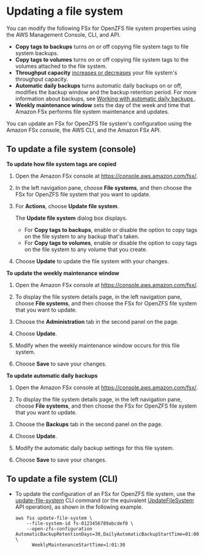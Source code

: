 # Updating a file system<a name="updating-file-system"></a>

You can modify the following FSx for OpenZFS file system properties using the AWS Management Console, CLI, and API\.
+ **Copy tags to backups** turns on or off copying file system tags to file system backups\.
+ **Copy tags to volumes** turns on or off copying file system tags to the volumes attached to the file system\.
+ **Throughput capacity** [increases or decreases](managing-throughput-capacity.md) your file system's throughput capacity\.
+ **Automatic daily backups** turns automatic daily backups on or off, modifies the backup window and the backup retention period\. For more information about backups, see [Working with automatic daily backups ](using-backups.md#automatic-backups)\.
+ **Weekly maintenance window** sets the day of the week and time that Amazon FSx performs file system maintenance and updates\.

You can update an FSx for OpenZFS file system's configuration using the Amazon FSx console, the AWS CLI, and the Amazon FSx API\.

## To update a file system \(console\)<a name="update-file-system-console"></a>

**To update how file system tags are copied**

1. Open the Amazon FSx console at [https://console\.aws\.amazon\.com/fsx/](https://console.aws.amazon.com/fsx/)\.

1. In the left navigation pane, choose **File systems**, and then choose the FSx for OpenZFS file system that you want to update\.

1. For **Actions**, choose **Update file system**\.

   The **Update file system** dialog box displays\.
   + For **Copy tags to backups**, enable or disable the option to copy tags on the file system to any backup that's taken\.
   + For **Copy tags to volumes**, enable or disable the option to copy tags on the file system to any volume that you create\.

1. Choose **Update** to update the file system with your changes\.

**To update the weekly maintenance window**

1. Open the Amazon FSx console at [https://console\.aws\.amazon\.com/fsx/](https://console.aws.amazon.com/fsx/)\.

1. To display the file system details page, in the left navigation pane, choose **File systems**, and then choose the FSx for OpenZFS file system that you want to update\.

1. Choose the **Administration** tab in the second panel on the page\.

1. Choose **Update**\.

1. Modify when the weekly maintenance window occurs for this file system\.

1. Choose **Save** to save your changes\.

**To update automatic daily backups**

1. Open the Amazon FSx console at [https://console\.aws\.amazon\.com/fsx/](https://console.aws.amazon.com/fsx/)\.

1. To display the file system details page, in the left navigation pane, choose **File systems**, and then choose the FSx for OpenZFS file system that you want to update\.

1. Choose the **Backups** tab in the second panel on the page\.

1. Choose **Update**\.

1. Modify the automatic daily backup settings for this file system\.

1. Choose **Save** to save your changes\.

## To update a file system \(CLI\)<a name="update-file-system-cli"></a>
+ To update the configuration of an FSx for OpenZFS file system, use the [update\-file\-system](https://docs.aws.amazon.com/cli/latest/reference/fsx/update-file-system.html) CLI command \(or the equivalent [UpdateFileSystem](https://docs.aws.amazon.com/fsx/latest/APIReference/API_UpdateFileSystem.html) API operation\), as shown in the following example\.

  ```
  aws fsx update-file-system \
      --file-system-id fs-0123456789abcdef0 \
      --open-zfs-configuration AutomaticBackupRetentionDays=30,DailyAutomaticBackupStartTime=01:00, \
        WeeklyMaintenanceStartTime=1:01:30
  ```